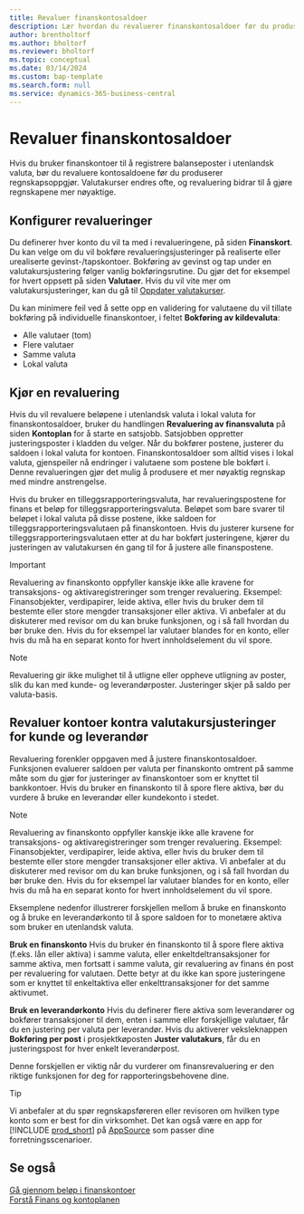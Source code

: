 ```yaml
---
title: Revaluer finanskontosaldoer
description: Lær hvordan du revaluerer finanskontosaldoer før du produserer regnskapsoppgjørene.
author: brentholtorf
ms.author: bholtorf
ms.reviewer: bholtorf
ms.topic: conceptual
ms.date: 03/14/2024
ms.custom: bap-template
ms.search.form: null
ms.service: dynamics-365-business-central
---
```


# Revaluer finanskontosaldoer

Hvis du bruker finanskontoer til å registrere balanseposter i utenlandsk valuta, bør du revaluere kontosaldoene før du produserer regnskapsoppgjør. Valutakurser endres ofte, og revaluering bidrar til å gjøre regnskapene mer nøyaktige.

## Konfigurer revalueringer

Du definerer hver konto du vil ta med i revalueringene, på siden **Finanskort**. Du kan velge om du vil bokføre revalueringsjusteringer på realiserte eller urealiserte gevinst-/tapskontoer. Bokføring av gevinst og tap under en valutakursjustering følger vanlig bokføringsrutine. Du gjør det for eksempel for hvert oppsett på siden **Valutaer**. Hvis du vil vite mer om valutakursjusteringer, kan du gå til [Oppdater valutakurser](finance-how-update-currencies.md).

Du kan minimere feil ved å sette opp en validering for valutaene du vil tillate bokføring på individuelle finanskontoer, i feltet **Bokføring av kildevaluta**:

* Alle valutaer (tom)
* Flere valutaer
* Samme valuta
* Lokal valuta

## Kjør en revaluering

Hvis du vil revaluere beløpene i utenlandsk valuta i lokal valuta for finanskontosaldoer, bruker du handlingen **Revaluering av finansvaluta** på siden **Kontoplan** for å starte en satsjobb. Satsjobben oppretter justeringsposter i kladden du velger. Når du bokfører postene, justerer du saldoen i lokal valuta for kontoen. Finanskontosaldoer som alltid vises i lokal valuta, gjenspeiler nå endringer i valutaene som postene ble bokført i. Denne revalueringen gjør det mulig å produsere et mer nøyaktig regnskap med mindre anstrengelse.

Hvis du bruker en tilleggsrapporteringsvaluta, har revalueringspostene for finans et beløp for tilleggsrapporteringsvaluta. Beløpet som bare svarer til beløpet i lokal valuta på disse postene, ikke saldoen for tilleggsrapporteringsvalutaen på finanskontoen. Hvis du justerer kursene for tilleggsrapporteringsvalutaen etter at du har bokført justeringene, kjører du justeringen av valutakursen én gang til for å justere alle finanspostene.

> [!IMPORTANT]
> Revaluering av finanskonto oppfyller kanskje ikke alle kravene for transaksjons- og aktivaregistreringer som trenger revaluering. Eksempel: Finansobjekter, verdipapirer, leide aktiva, eller hvis du bruker dem til bestemte eller store mengder transaksjoner eller aktiva. Vi anbefaler at du diskuterer med revisor om du kan bruke funksjonen, og i så fall hvordan du bør bruke den. Hvis du for eksempel lar valutaer blandes for en konto, eller hvis du må ha en separat konto for hvert innholdselement du vil spore.

> [!NOTE]
> Revaluering gir ikke mulighet til å utligne eller oppheve utligning av poster, slik du kan med kunde- og leverandørposter. Justeringer skjer på saldo per valuta-basis.

## Revaluer kontoer kontra valutakursjusteringer for kunde og leverandør

Revaluering forenkler oppgaven med å justere finanskontosaldoer. Funksjonen evaluerer saldoen per valuta per finanskonto omtrent på samme måte som du gjør for justeringer av finanskontoer som er knyttet til bankkontoer. Hvis du bruker en finanskonto til å spore flere aktiva, bør du vurdere å bruke en leverandør eller kundekonto i stedet.

> [!NOTE]
> Revaluering av finanskonto oppfyller kanskje ikke alle kravene for transaksjons- og aktivaregistreringer som trenger revaluering. Eksempel: Finansobjekter, verdipapirer, leide aktiva, eller hvis du bruker dem til bestemte eller store mengder transaksjoner eller aktiva. Vi anbefaler at du diskuterer med revisor om du kan bruke funksjonen, og i så fall hvordan du bør bruke den. Hvis du for eksempel lar valutaer blandes for en konto, eller hvis du må ha en separat konto for hvert innholdselement du vil spore.

Eksemplene nedenfor illustrerer forskjellen mellom å bruke en finanskonto og å bruke en leverandørkonto til å spore saldoen for to monetære aktiva som bruker en utenlandsk valuta.

**Bruk en finanskonto** Hvis du bruker én finanskonto til å spore flere aktiva (f.eks. lån eller aktiva) i samme valuta, eller enkeltdeltransaksjoner for samme aktiva, men fortsatt i samme valuta, gir revaluering av finans én post per revaluering for valutaen. Dette betyr at du ikke kan spore justeringene som er knyttet til enkeltaktiva eller enkelttransaksjoner for det samme aktivumet.

**Bruk en leverandørkonto** Hvis du definerer flere aktiva som leverandører og bokfører transaksjoner til dem, enten i samme eller forskjellige valutaer, får du en justering per valuta per leverandør. Hvis du aktiverer veksleknappen **Bokføring per post** i prosjektkøposten **Juster valutakurs**, får du en justeringspost for hver enkelt leverandørpost.

Denne forskjellen er viktig når du vurderer om finansrevaluering er den riktige funksjonen for deg for rapporteringsbehovene dine.

> [!TIP]
> Vi anbefaler at du spør regnskapsføreren eller revisoren om hvilken type konto som er best for din virksomhet. Det kan også være en app for [!INCLUDE [prod_short](includes/prod_short.md)] på [AppSource](https://appsource.microsoft.com/en-us/marketplace/apps?page=1&product=dynamics-365-business-central) som passer dine forretningsscenarioer.

## Se også

[Gå gjennom beløp i finanskontoer](finance-review-accounts.md)  
[Forstå Finans og kontoplanen](finance-general-ledger.md)  
